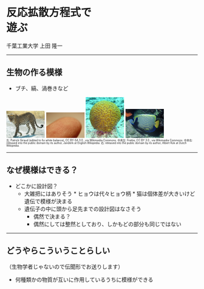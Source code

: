# 反応拡散方程式で<br />遊ぶ


千葉工業大学 上田 隆一

---

## 生物の作る模様

* ブチ、縞、渦巻きなど　　　　　　　　　　　　　　<br />

<img width="20%" src="figs/Namibie_Etosha_Leopard_01edit.jpg" />
<img width="20%" src="figs/Fingerprint_detail_on_male.jpg" />
<img width="20%" src="figs/Brain_coral.jpg" />
<img width="20%" src="figs/Pomocanthus_imperator.jpg" />
<br />


<div style="font-size:50%;line-height:100%">左: Patrick Giraud (edited to fix white balance), CC BY-SA 3.0 <https://creativecommons.org/licenses/by-sa/3.0/>, via Wikimedia Commons. 中央左: Frettie, CC BY 3.0 <https://creativecommons.org/licenses/by/3.0>, via Wikimedia Commons. 中央右: released into the public domain by its author, Janderk at English Wikipedia. 右: released into the public domain by its author, Albert Kok at Dutch Wikipedia.</div>

---

## なぜ模様はできる？

* どこかに設計図？
   * 大雑把にはありそう
         * ヒョウは代々ヒョウ柄
         * 猫は個体差が大きいけど遺伝で模様が決まる
   * 遺伝子の中に頭から足先までの設計図はなさそう
      * 偶然で決まる？
      * 偶然にしては整然としており、しかもどの部分も同じではない

---

## どうやらこういうことらしい

（生物学者じゃないので伝聞形でお送りします）

* 何種類かの物質が互いに作用しているうちに模様ができる
